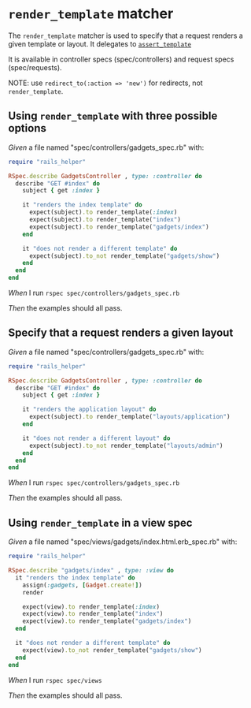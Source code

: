 # `render_template` matcher

The `render_template` matcher is used to specify that a request renders a
  given template or layout.  It delegates to
  [`assert_template`](https://api.rubyonrails.org/v5.2/classes/ActionController/TemplateAssertions.html#method-i-assert_template)

  It is available in controller specs (spec/controllers) and request
  specs (spec/requests).

  NOTE: use `redirect_to(:action => 'new')` for redirects, not `render_template`.

## Using `render_template` with three possible options

_Given_ a file named "spec/controllers/gadgets_spec.rb" with:

```ruby
require "rails_helper"

RSpec.describe GadgetsController , type: :controller do
  describe "GET #index" do
    subject { get :index }

    it "renders the index template" do
      expect(subject).to render_template(:index)
      expect(subject).to render_template("index")
      expect(subject).to render_template("gadgets/index")
    end

    it "does not render a different template" do
      expect(subject).to_not render_template("gadgets/show")
    end
  end
end
```

_When_ I run `rspec spec/controllers/gadgets_spec.rb`

_Then_ the examples should all pass.

## Specify that a request renders a given layout

_Given_ a file named "spec/controllers/gadgets_spec.rb" with:

```ruby
require "rails_helper"

RSpec.describe GadgetsController , type: :controller do
  describe "GET #index" do
    subject { get :index }

    it "renders the application layout" do
      expect(subject).to render_template("layouts/application")
    end

    it "does not render a different layout" do
      expect(subject).to_not render_template("layouts/admin")
    end
  end
end
```

_When_ I run `rspec spec/controllers/gadgets_spec.rb`

_Then_ the examples should all pass.

## Using `render_template` in a view spec

_Given_ a file named "spec/views/gadgets/index.html.erb_spec.rb" with:

```ruby
require "rails_helper"

RSpec.describe "gadgets/index" , type: :view do
  it "renders the index template" do
    assign(:gadgets, [Gadget.create!])
    render

    expect(view).to render_template(:index)
    expect(view).to render_template("index")
    expect(view).to render_template("gadgets/index")
  end

  it "does not render a different template" do
    expect(view).to_not render_template("gadgets/show")
  end
end
```

_When_ I run `rspec spec/views`

_Then_ the examples should all pass.
